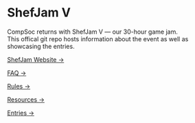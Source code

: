 # ShefJam V

CompSoc returns with ShefJam V — our 30-hour game jam.  
This offical git repo hosts information about the event as well as showcasing the entries.

[ShefJam Website &rarr;](https://shefcompsoc.uk/event/shefjam3)

[FAQ &rarr;](./FAQ.md)

[Rules &rarr;](./RULES.md)

[Resources &rarr;](./RESOURCES.md)

[Entries &rarr;](./ENTRIES.md)
